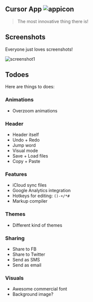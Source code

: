 Cursor App ![appicon](http://i.imgur.com/jP6RPGk.png)
----------
> The most innovative thing there is!


## Screenshots 

Everyone just loves screenshots!

![screenshot1](http://i.imgur.com/HAEQ5YJ.jpg)

## Todoes

Here are things to does:

### Animations

- Overzoom animations

### Header

- Header itself
- Undo + Redo
- Jump word
- Visual mode
- Save + Load files
- Copy + Paste

### Features

- iCloud sync files
- Google Analytics integration
- Hotkeys for editing: ```()-+/*#```
- Markup compiler

### Themes

- Different kind of themes

### Sharing

- Share to FB
- Share to Twitter
- Send as SMS
- Send as email

### Visuals

- Awesome commercial font
- Background image?
